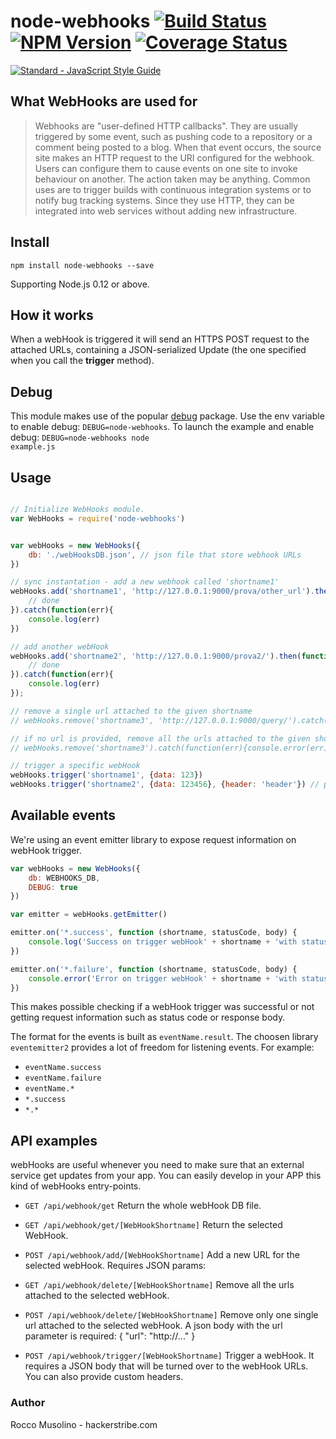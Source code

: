 # node-webhooks [![Build Status](https://travis-ci.org/roccomuso/node-webhooks.svg?branch=master)](https://travis-ci.org/roccomuso/node-webhooks) [![NPM Version](https://img.shields.io/npm/v/node-webhooks.svg)](https://www.npmjs.com/package/node-webhooks) [![Coverage Status](https://coveralls.io/repos/github/roccomuso/node-webhooks/badge.svg?branch=master)](https://coveralls.io/github/roccomuso/node-webhooks?branch=master)


[![Standard - JavaScript Style Guide](https://cdn.rawgit.com/feross/standard/master/badge.svg)](https://github.com/feross/standard)

## What WebHooks are used for

> Webhooks are "user-defined HTTP callbacks". They are usually triggered by some event, such as pushing code to a repository or a comment being posted to a blog. When that event occurs, the source site makes an HTTP request to the URI configured for the webhook. Users can configure them to cause events on one site to invoke behaviour on another. The action taken may be anything. Common uses are to trigger builds with continuous integration systems or to notify bug tracking systems. Since they use HTTP, they can be integrated into web services without adding new infrastructure.

## Install

    npm install node-webhooks --save

Supporting Node.js 0.12 or above.

## How it works

When a webHook is triggered it will send an HTTPS POST request to the attached URLs, containing a JSON-serialized Update (the one specified when you call the **trigger** method).

## Debug

This module makes use of the popular [debug](https://github.com/visionmedia/debug) package. Use the env variable to enable debug: <code>DEBUG=node-webhooks</code>.
To launch the example and enable debug: <code>DEBUG=node-webhooks node example.js</code>

## Usage

```javascript

// Initialize WebHooks module.
var WebHooks = require('node-webhooks')


var webHooks = new WebHooks({
    db: './webHooksDB.json', // json file that store webhook URLs
})

// sync instantation - add a new webhook called 'shortname1'
webHooks.add('shortname1', 'http://127.0.0.1:9000/prova/other_url').then(function(){
	// done
}).catch(function(err){
	console.log(err)
})

// add another webHook
webHooks.add('shortname2', 'http://127.0.0.1:9000/prova2/').then(function(){
	// done
}).catch(function(err){
	console.log(err)
});

// remove a single url attached to the given shortname
// webHooks.remove('shortname3', 'http://127.0.0.1:9000/query/').catch(function(err){console.error(err);})

// if no url is provided, remove all the urls attached to the given shortname
// webHooks.remove('shortname3').catch(function(err){console.error(err);})

// trigger a specific webHook
webHooks.trigger('shortname1', {data: 123})
webHooks.trigger('shortname2', {data: 123456}, {header: 'header'}) // payload will be sent as POST request with JSON body (Content-Type: application/json) and custom header

```

## Available events

We're using an event emitter library to expose request information on webHook trigger.

```javascript
var webHooks = new WebHooks({
    db: WEBHOOKS_DB,
    DEBUG: true
})

var emitter = webHooks.getEmitter()

emitter.on('*.success', function (shortname, statusCode, body) {
    console.log('Success on trigger webHook' + shortname + 'with status code', statusCode, 'and body', body)
})

emitter.on('*.failure', function (shortname, statusCode, body) {
    console.error('Error on trigger webHook' + shortname + 'with status code', statusCode, 'and body', body)
})
```

This makes possible checking if a webHook trigger was successful or not getting request information such as status code or response body.

The format for the events is built as `eventName.result`. The choosen library `eventemitter2` provides a lot of freedom for listening events. For example:

- `eventName.success`
- `eventName.failure`
- `eventName.*`
- `*.success`
- `*.*`


## API examples

webHooks are useful whenever you need to make sure that an external service get updates from your app.
You can easily develop in your APP this kind of webHooks entry-points.

- <code>GET /api/webhook/get</code>
Return the whole webHook DB file.

- <code>GET /api/webhook/get/[WebHookShortname]</code>
Return the selected WebHook.

- <code>POST /api/webhook/add/[WebHookShortname]</code>
Add a new URL for the selected webHook. Requires JSON params:

- <code>GET /api/webhook/delete/[WebHookShortname]</code>
Remove all the urls attached to the selected webHook.

- <code>POST /api/webhook/delete/[WebHookShortname]</code>
Remove only one single url attached to the selected webHook.
A json body with the url parameter is required: { "url": "http://..." }

- <code>POST /api/webhook/trigger/[WebHookShortname]</code>
Trigger a webHook. It requires a JSON body that will be turned over to the webHook URLs. You can also provide custom headers.



### Author

Rocco Musolino - hackerstribe.com
